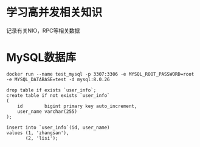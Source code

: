 # 学习高并发相关知识

记录有关NIO，RPC等相关数据

# MySQL数据库

`docker run --name test_mysql -p 3307:3306 -e MYSQL_ROOT_PASSWORD=root -e MYSQL_DATABASE=test -d mysql:8.0.26`

```mysql
drop table if exists `user_info`;
create table if not exists `user_info`
(
    id        bigint primary key auto_increment,
    user_name varchar(255)
);

insert into `user_info`(id, user_name)
values (1, 'zhangsan'),
       (2, 'lisi');
```
